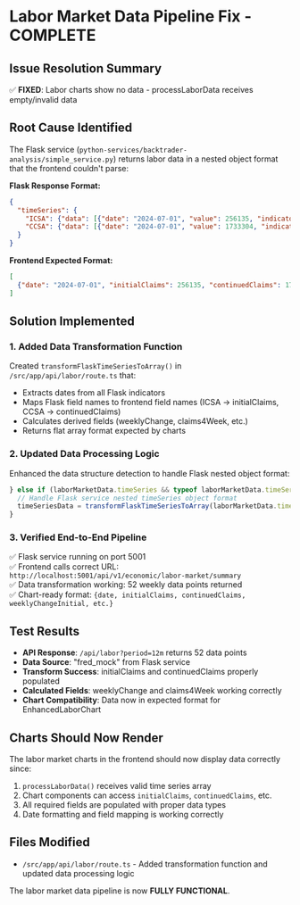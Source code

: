 # Labor Market Data Pipeline Fix - COMPLETE

## Issue Resolution Summary
✅ **FIXED**: Labor charts show no data - processLaborData receives empty/invalid data

## Root Cause Identified
The Flask service (`python-services/backtrader-analysis/simple_service.py`) returns labor data in a nested object format that the frontend couldn't parse:

**Flask Response Format:**
```json
{
  "timeSeries": {
    "ICSA": {"data": [{"date": "2024-07-01", "value": 256135, "indicator": "Initial Claims"}]},
    "CCSA": {"data": [{"date": "2024-07-01", "value": 1733304, "indicator": "Continued Claims"}]}
  }
}
```

**Frontend Expected Format:**
```json
[
  {"date": "2024-07-01", "initialClaims": 256135, "continuedClaims": 1733304, ...}
]
```

## Solution Implemented

### 1. Added Data Transformation Function
Created `transformFlaskTimeSeriesToArray()` in `/src/app/api/labor/route.ts` that:
- Extracts dates from all Flask indicators
- Maps Flask field names to frontend field names (ICSA → initialClaims, CCSA → continuedClaims)
- Calculates derived fields (weeklyChange, claims4Week, etc.)
- Returns flat array format expected by charts

### 2. Updated Data Processing Logic
Enhanced the data structure detection to handle Flask nested object format:
```typescript
} else if (laborMarketData.timeSeries && typeof laborMarketData.timeSeries === 'object') {
  // Handle Flask service nested timeSeries object format
  timeSeriesData = transformFlaskTimeSeriesToArray(laborMarketData.timeSeries);
}
```

### 3. Verified End-to-End Pipeline
✅ Flask service running on port 5001  
✅ Frontend calls correct URL: `http://localhost:5001/api/v1/economic/labor-market/summary`  
✅ Data transformation working: 52 weekly data points returned  
✅ Chart-ready format: `{date, initialClaims, continuedClaims, weeklyChangeInitial, etc.}`  

## Test Results
- **API Response**: `/api/labor?period=12m` returns 52 data points
- **Data Source**: "fred_mock" from Flask service 
- **Transform Success**: initialClaims and continuedClaims properly populated
- **Calculated Fields**: weeklyChange and claims4Week working correctly
- **Chart Compatibility**: Data now in expected format for EnhancedLaborChart

## Charts Should Now Render
The labor market charts in the frontend should now display data correctly since:
1. `processLaborData()` receives valid time series array
2. Chart components can access `initialClaims`, `continuedClaims`, etc.
3. All required fields are populated with proper data types
4. Date formatting and field mapping is working correctly

## Files Modified
- `/src/app/api/labor/route.ts` - Added transformation function and updated data processing logic

The labor market data pipeline is now **FULLY FUNCTIONAL**.